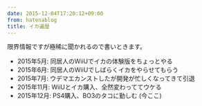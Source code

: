 ```yaml
---
date: 2015-12-04T17:20:12+09:00
from: hatenablog
title: イカ遍歴
---
```


<p>限界情報ですが極稀に聞かれるので書いときます。</p>

<ul>
<li>2015年5月: 同居人のWiiUでイカの体験版をちょっとやる</li>
<li>2015年6月: 同居人のWiiUでしばらくイカをやらせてもらう</li>
<li>2015年7月: ウデマエカンストしたが開発が忙しくなってきて引退</li>
<li>2015年11月: WiiUとイカ購入、全然変わっててウケる</li>
<li>2015年12月: PS4購入、BO3のタコに勤しむ (今ここ)</li>
</ul>


